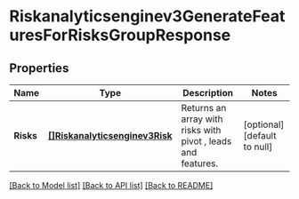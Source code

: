 # Riskanalyticsenginev3GenerateFeaturesForRisksGroupResponse

## Properties
Name | Type | Description | Notes
------------ | ------------- | ------------- | -------------
**Risks** | [**[]Riskanalyticsenginev3Risk**](riskanalyticsenginev3Risk.md) | Returns an array with risks with pivot , leads and features. | [optional] [default to null]

[[Back to Model list]](../README.md#documentation-for-models) [[Back to API list]](../README.md#documentation-for-api-endpoints) [[Back to README]](../README.md)

